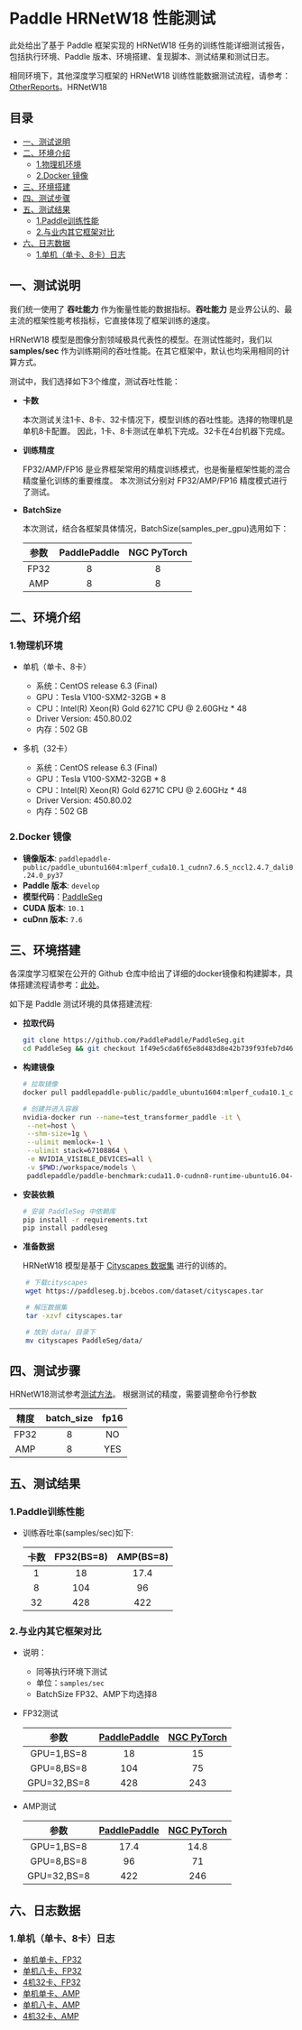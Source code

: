 <!-- omit in toc -->
# Paddle HRNetW18 性能测试

此处给出了基于 Paddle 框架实现的 HRNetW18 任务的训练性能详细测试报告，包括执行环境、Paddle 版本、环境搭建、复现脚本、测试结果和测试日志。

相同环境下，其他深度学习框架的 HRNetW18 训练性能数据测试流程，请参考：[OtherReports](./OtherReports)。HRNetW18

<!-- omit in toc -->
## 目录
- [一、测试说明](#一测试说明)
- [二、环境介绍](#二环境介绍)
  - [1.物理机环境](#1物理机环境)
  - [2.Docker 镜像](#2docker-镜像)
- [三、环境搭建](#三环境搭建)
- [四、测试步骤](#四测试步骤)
- [五、测试结果](#五测试结果)
  - [1.Paddle训练性能](#1paddle训练性能)
  - [2.与业内其它框架对比](#2与业内其它框架对比)
- [六、日志数据](#六日志数据)
  - [1.单机（单卡、8卡）日志](#1单机单卡8卡日志)



## 一、测试说明

我们统一使用了 **吞吐能力** 作为衡量性能的数据指标。**吞吐能力** 是业界公认的、最主流的框架性能考核指标，它直接体现了框架训练的速度。

HRNetW18 模型是图像分割领域极具代表性的模型。在测试性能时，我们以 **samples/sec** 作为训练期间的吞吐性能。在其它框架中，默认也均采用相同的计算方式。

测试中，我们选择如下3个维度，测试吞吐性能：

- **卡数**

   本次测试关注1卡、8卡、32卡情况下，模型训练的吞吐性能。选择的物理机是单机8卡配置。
   因此，1卡、8卡测试在单机下完成。32卡在4台机器下完成。

- **训练精度**

   FP32/AMP/FP16 是业界框架常用的精度训练模式，也是衡量框架性能的混合精度量化训练的重要维度。
   本次测试分别对 FP32/AMP/FP16 精度模式进行了测试。


- **BatchSize**

   本次测试，结合各框架具体情况，BatchSize(samples_per_gpu)选用如下：

   | 参数 | PaddlePaddle | NGC PyTorch |
   |:-----:|:-----:|:-----:|
   | FP32 | 8 | 8 |
   | AMP | 8 | 8 |

## 二、环境介绍
### 1.物理机环境

- 单机（单卡、8卡）
  - 系统：CentOS release 6.3 (Final)
  - GPU：Tesla V100-SXM2-32GB * 8
  - CPU：Intel(R) Xeon(R) Gold 6271C CPU @ 2.60GHz * 48
  - Driver Version: 450.80.02
  - 内存：502 GB  

- 多机（32卡）
  - 系统：CentOS release 6.3 (Final)
  - GPU：Tesla V100-SXM2-32GB * 8
  - CPU：Intel(R) Xeon(R) Gold 6271C CPU @ 2.60GHz * 48
  - Driver Version: 450.80.02
  - 内存：502 GB

### 2.Docker 镜像

- **镜像版本**: `paddlepaddle-public/paddle_ubuntu1604:mlperf_cuda10.1_cudnn7.6.5_nccl2.4.7_dali0.24.0_py37`
- **Paddle 版本**: `develop`
- **模型代码**：[PaddleSeg](https://github.com/PaddlePaddle/PaddleSeg/tree/benchmark)
- **CUDA 版本**: `10.1`
- **cuDnn 版本:** `7.6`


## 三、环境搭建

各深度学习框架在公开的 Github 仓库中给出了详细的docker镜像和构建脚本，具体搭建流程请参考：[此处](./OtherReports)。

如下是 Paddle 测试环境的具体搭建流程:

- **拉取代码**
  ```bash
  git clone https://github.com/PaddlePaddle/PaddleSeg.git
  cd PaddleSeg && git checkout 1f49e5cda6f65e8d483d8e42b739f93feb7d4639
  ```


- **构建镜像**

   ```bash
   # 拉取镜像
   docker pull paddlepaddle-public/paddle_ubuntu1604:mlperf_cuda10.1_cudnn7.6.5_nccl2.4.7_dali0.24.0_py37

   # 创建并进入容器
   nvidia-docker run --name=test_transformer_paddle -it \
    --net=host \
    --shm-size=1g \
    --ulimit memlock=-1 \
    --ulimit stack=67108864 \
    -e NVIDIA_VISIBLE_DEVICES=all \
    -v $PWD:/workspace/models \
    paddlepaddle/paddle-benchmark:cuda11.0-cudnn8-runtime-ubuntu16.04-gcc82 /bin/bash
   ```

- **安装依赖**
   ```bash
   # 安装 PaddleSeg 中依赖库
   pip install -r requirements.txt
   pip install paddleseg
   ```

- **准备数据**

   HRNetW18 模型是基于 [Cityscapes 数据集](https://paddleseg.bj.bcebos.com/dataset/cityscapes.tar) 进行的训练的。
```   bash
    # 下载cityscapes  
    wget https://paddleseg.bj.bcebos.com/dataset/cityscapes.tar  

    # 解压数据集
    tar -xzvf cityscapes.tar

    # 放到 data/ 目录下
    mv cityscapes PaddleSeg/data/
```

## 四、测试步骤

HRNetW18测试参考[测试方法](https://github.com/PaddlePaddle/PaddleSeg/tree/benchmark#readme)。
根据测试的精度，需要调整命令行参数

| 精度 | batch_size | fp16 |
|:-----:|:-----:|:-----:|
| FP32 | 8 | NO 	     |
| AMP | 8 | YES 		 |


## 五、测试结果

### 1.Paddle训练性能

- 训练吞吐率(samples/sec)如下:

   |卡数 | FP32(BS=8) | AMP(BS=8) 
   |:-----:|:-----:|:-----:|
   |1 | 18 | 17.4 |
   |8 | 104   | 96 |
   |32 | 428 | 422 | 
### 2.与业内其它框架对比

- 说明：
  - 同等执行环境下测试
  - 单位：`samples/sec`
  - BatchSize FP32、AMP下均选择8


- FP32测试

  | 参数 | [PaddlePaddle](./PaddleSeg) | [NGC PyTorch](./OtherReports/PyTorch) |
  |:-----:|:-----:|:-----:|
  | GPU=1,BS=8 | 18 | 15 |
  | GPU=8,BS=8 | 104 | 75  |
  | GPU=32,BS=8 | 428 | 243 |


- AMP测试

  | 参数 | [PaddlePaddle](./PaddleSeg) | [NGC PyTorch](./OtherReports/PyTorch) |
  |:-----:|:-----:|:-----:|
  | GPU=1,BS=8 | 17.4 | 14.8  |
  | GPU=8,BS=8 | 96  | 71  |
  | GPU=32,BS=8 | 422 | 246 |


## 六、日志数据
### 1.单机（单卡、8卡）日志
- [单机单卡、FP32](./logs/paddle/Hrnet_FP32_BS8-N1.log)
- [单机八卡、FP32](./logs/paddle/Hrnet_FP32_BS8-N8.log)
- [4机32卡、FP32](./logs/paddle/Hrnet_FP32_BS8-N32.log)
- [单机单卡、AMP](./logs/paddle/Hrnet_FP16_BS8-N1.log)
- [单机八卡、AMP](./logs/paddle/Hrnet_FP16_BS8-N8.log)
- [4机32卡、AMP ](./logs/paddle/Hrnet_FP16_BS8-N32.log)
